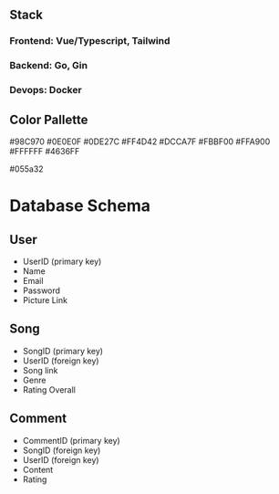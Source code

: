 ## Stack

### Frontend: Vue/Typescript, Tailwind

### Backend: Go, Gin

### Devops: Docker

## Color Pallette

#98C970
#0E0E0F
#0DE27C
#FF4D42
#DCCA7F
#FBBF00
#FFA900
#FFFFFF
#4636FF

#055a32

# Database Schema

## User

- UserID (primary key)
- Name
- Email
- Password
- Picture Link

## Song

- SongID (primary key)
- UserID (foreign key)
- Song link
- Genre
- Rating Overall

## Comment

- CommentID (primary key)
- SongID (foreign key)
- UserID (foreign key)
- Content
- Rating
